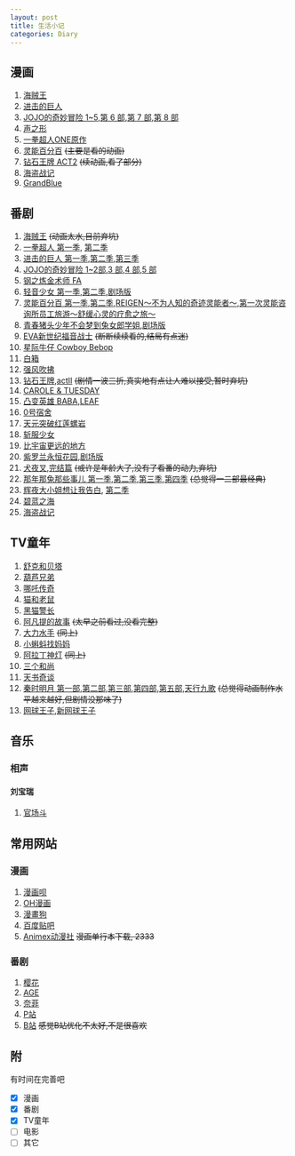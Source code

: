 ```yaml
---  
layout: post  
title: 生活小记  
categories: Diary  
---  
```

## 漫画
1. [海贼王](https://dogemanga.com/m/%E6%B5%B7%E8%B3%8A%E7%8E%8B/gt9rgUMw)  
2. [进击的巨人](https://dogemanga.com/m/%E6%B5%B7%E8%B3%8A%E7%8E%8B/gt9rgUMw)  
3. [JOJO的奇妙冒险 1~5](https://dogemanga.com/m/JOJO%E5%A5%87%E5%A6%99%E5%86%92%E9%9A%AA/_fI1qpHK),[第 6 部](https://manga.bilibili.com/detail/mc25451),[第 7 部](https://manga.bilibili.com/detail/mc25479),[第 8 部](https://manga.bilibili.com/detail/mc25449)  
4. [声之形](https://dogemanga.com/m/%E5%A3%B0%E4%B9%8B%E5%BD%A2/unMPlXH8)  
5. [一拳超人ONE原作](https://dogemanga.com/m/%E4%B8%80%E5%87%BB%E7%94%B7ONE%E5%8E%9F%E4%BD%9C%E7%89%88/7hFqtcmC)  
6. [灵能百分百](https://dogemanga.com/m/%E7%81%B5%E8%83%BD%E7%99%BE%E5%88%86%E7%99%BE/v6kjUCSp) ~~(主要是看的动画)~~  
8. [钻石王牌 ACT2](https://www.ohmanhua.com/15291/) ~~(续动画,看了部分)~~  
8. [海盗战记](https://www.ohmanhua.com/15008/)  
9. [GrandBlue](https://www.manhuabei.com/manhua/GrandBlue/)  
## 番剧
1. [海贼王](http://www.imomoe.in/view/189.html) ~~(动画太水,目前弃坑)~~  
2. [一拳超人 第一季](http://www.imomoe.in/view/1409.html), [第二季](http://www.imomoe.in/view/290.html)  
3. [进击的巨人 第一季](http://www.imomoe.in/view/4225.html),[第二季](http://www.imomoe.in/view/2489.html),[第三季](http://www.imomoe.in/view/7047.html)  
4. [JOJO的奇妙冒险 1~2部](http://www.imomoe.in/view/1801.html),[3 部](http://www.imomoe.in/view/2499.html),[4 部](http://www.imomoe.in/view/208.html),[5 部](http://www.imomoe.in/view/7587.html)  
5. [钢之炼金术师 FA](http://www.imomoe.in/view/1403.html)  
6. [轻音少女 第一季](http://www.imomoe.in/view/4992.html),[第二季](http://www.imomoe.in/view/5827.html),[剧场版](http://www.imomoe.in/view/3333.html)  
7. [灵能百分百 第一季](http://www.imomoe.in/view/737.html),[第二季](http://www.imomoe.in/view/7427.html),[REIGEN～不为人知的奇迹灵能者～](https://www.agefans.tv/detail/20180068),[第一次灵能咨询所员工旅游～舒缓心灵的疗愈之旅～](http://www.imomoe.in/view/7733.html)  
8. [青春猪头少年不会梦到兔女郎学姐](https://www.agefans.tv/detail/20180213),[剧场版](https://www.agefans.tv/detail/20190046)  
9. [EVA新世纪福音战士](http://www.imomoe.in/view/4998.html) ~~(断断续续看的,结局有点迷)~~  
10. [星际牛仔 Cowboy Bebop](https://www.bilibili.com/video/BV1Us411X7pH)  
11. [白箱](http://www.imomoe.in/view/1835.html)  
11. [强风吹拂](http://www.imomoe.in/view/7515.html)  
12. [钻石王牌](http://www.imomoe.in/view/2816.html),[actII](http://www.imomoe.in/view/7679.html) ~~(剧情一波三折,真实地有点让人难以接受,暂时弃坑)~~  
13. [CAROLE & TUESDAY](https://www.agefans.tv/detail/20190115)  
14. [凸变英雄 BABA](https://www.bilibili.com/bangumi/media/md5430/),[LEAF](https://www.bilibili.com/bangumi/media/md23352/)  
15. [0号宿舍](https://www.bilibili.com/bangumi/media/md132792/)  
16. [天元突破红莲螺岩](https://www.bilibili.com/bangumi/media/md27059477/)  
17. [斩服少女](https://www.bilibili.com/bangumi/media/md419/)  
18. [比宇宙更远的地方](https://www.bilibili.com/bangumi/media/md13032/)  
18. [紫罗兰永恒花园](http://www.imomoe.in/view/407.html),[剧场版](http://www.imomoe.in/view/7523.html)  
19. [犬夜叉](https://www.bilibili.com/bangumi/media/md28222083/),[完结篇](https://www.bilibili.com/bangumi/media/md28223352/) ~~(或许是年龄大了,没有了看番的动力,弃坑)~~  
21. [那年那兔那些事儿 第一季](https://www.bilibili.com/bangumi/media/md1689/),[第二季](https://www.bilibili.com/bangumi/media/md2967/),[第三季](https://www.bilibili.com/bangumi/media/md5559/),[第四季](https://www.bilibili.com/bangumi/media/md6018/) ~~(总觉得一二部最经典)~~  
23. [辉夜大小姐想让我告白](http://www.imomoe.in/view/7496.html), [第二季](http://www.imomoe.in/view/7787.html)  
24. [碧蓝之海](http://www.imomoe.in/view/7383.html)  
25. [海盗战记](http://www.imomoe.in/view/7426.html)  
## TV童年
1. [舒克和贝塔](http://www.iqiyi.com/lib/m_200155914.html)  
2. [葫芦兄弟](https://www.iqiyi.com/a_19rrhbkfv1.html)  
3. [哪吒传奇](https://www.bilibili.com/bangumi/media/md2529/)  
4. [猫和老鼠](http://www.iqiyi.com/lib/m_200034714.html)  
5. [黑猫警长](http://www.iqiyi.com/lib/m_200027114.html)  
6. [阿凡提的故事](http://www.iqiyi.com/lib/m_200156314.html) ~~(太早之前看过,没看完整)~~  
7. [大力水手](http://www.iqiyi.com/a_19rrhcd0c5.html) ~~(同上)~~  
8. [小蝌蚪找妈妈](https://www.bilibili.com/bangumi/media/md2531/)  
9. [阿拉丁神灯](http://www.iqiyi.com/lib/m_206788814.html) ~~(同上)~~  
10. [三个和尚](https://www.iqiyi.com/lib/m_209090014.html)  
11. [天书奇谈](https://v.youku.com/v_show/id_XMzk5MjA2MjI5Ng==.html)  
20. [秦时明月 第一部](http://www.imomoe.in/view/5138.html),[第二部](http://www.imomoe.in/view/5246.html),[第三部](http://www.imomoe.in/view/5123.html),[第四部](http://www.imomoe.in/view/4951.html),[第五部](http://www.imomoe.in/view/4046.html),[天行九歌](https://www.bilibili.com/bangumi/media/md5633/) ~~(总觉得动画制作水平越来越好,但剧情没那味了)~~  
13. [网球王子](http://www.imomoe.in/view/4545.html),[新网球王子](http://www.imomoe.in/view/4955.html)  
## 音乐
### 相声
#### 刘宝瑞
1. [官场斗](https://stujiangnaneducn-my.sharepoint.com/personal/1131170322_stu_jiangnan_edu_cn/_layouts/52/download.aspx?share=EWpFBEdDXmZJk0ujo-IrPpwBSrUOJA1mwKzBsRdt4AzRww)  
## 常用网站
### 漫画
1. [漫画呗](https://www.manhuabei.com/)  
2. [OH漫画](https://www.ohmanhua.com/)  
3. [漫畫狗](https://dogemanga.com/)  
4. [百度贴吧](https://tieba.baidu.com/)  
5. [Animex动漫社](http://www.animetox.com/) ~~漫画单行本下载, 2333~~  
### 番剧
1. [樱花](http://www.imomoe.in/)  
2. [AGE](https://www.agefans.tv/)  
3. [奈菲](https://www.nfmovies.com/)  
4. [P站](http://pilipili.cc/)  
5. [B站](https://bilibili.com/) ~~感觉B站优化不太好,不是很喜欢~~  
## 附
有时间在完善吧  
- [x] 漫画  
- [x] 番剧  
- [x] TV童年  
- [ ] 电影  
- [ ] 其它  
